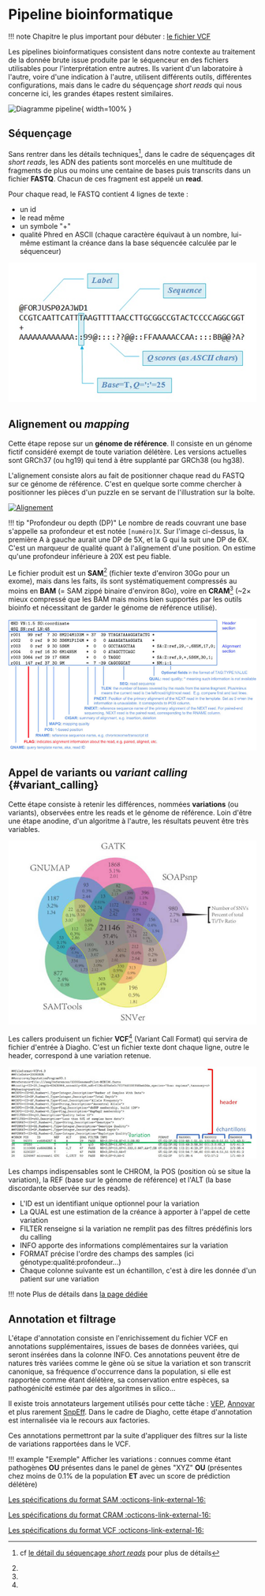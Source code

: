 # Pipeline bioinformatique

!!! note
    Chapitre le plus important pour débuter : [le fichier VCF](#variant_calling)

Les pipelines bioinformatiques consistent dans notre contexte au traitement de la donnée
brute issue produite par le séquenceur en des fichiers utilisables pour l'interprétation
entre autres.
Ils varient d'un laboratoire à l'autre, voire d'une indication à l'autre, utilisent différents
outils, différentes configurations, mais dans le cadre du séquençage _short reads_ qui nous
concerne ici, les grandes étapes restent similaires.

![Diagramme pipeline](./images/pipeline.svg){ width=100% }

## Séquençage

Sans rentrer dans les détails techniques[^1], dans le cadre de séquençages dit _short
reads_, les ADN des patients sont morcelés en une multitude de fragments de plus ou
moins une centaine de bases puis transcrits dans un fichier **FASTQ**. Chacun de ces
fragment est appelé un **read**.

Pour chaque read, le FASTQ contient 4 lignes de texte :

- un id
- le read même
- un symbole "+"
- qualité Phred en ASCII (chaque caractère équivaut à un nombre, lui-même estimant la
  créance dans la base séquencée calculée par le séquenceur)

![FastQ](../images/fastq.png)

## Alignement ou _mapping_

Cette étape repose sur un **génome de référence**. Il consiste en un génome fictif
considéré exempt de toute variation délétère. Les versions actuelles sont GRCh37 (ou
hg19) qui tend à être supplanté par GRCh38 (ou hg38).

L'alignement consiste alors au fait de positionner chaque read du FASTQ sur ce génome de
référence. C'est en quelque sorte comme chercher à positionner les pièces d'un puzzle en
se servant de l'illustration sur la boîte.

[![Alignement](./images/mapping.jpg)](./images/mapping.jpg)

!!! tip "Profondeur ou depth (DP)"
    Le nombre de reads couvrant une base s'appelle sa
    profondeur et est notée `[numéro]X`. Sur l'image ci-dessus, la première A à gauche
    aurait une DP de 5X, et la G qui la suit une DP de 6X.
    C'est un marqueur de qualité quant à l'alignement d'une position. On estime qu'une profondeur
    inférieure à 20X est peu fiable.

Le fichier produit est un **SAM**[^2] (fichier texte d'environ 30Go pour un exome),
mais dans les faits, ils sont systématiquement compressés au moins en **BAM** (= SAM
zippé binaire d'environ 8Go), voire en **CRAM**[^3] (~2× mieux compressé que les BAM
mais moins bien supportés par les outils bioinfo et nécessitant de garder le génome de
référence utilisé).

![SAM](../images/sam.jpg)

## Appel de variants ou _variant calling_ {#variant_calling}

Cette étape consiste à retenir les différences, nommées **variations** (ou variants),
observées entre les reads et le génome de référence. Loin d'être une étape anodine, d'un
algoritme à l'autre, les résultats peuvent être très variables.

![Callingdiff](../images/callingdiff.jpg)

Les callers produisent un fichier **VCF**[^4] (Variant Call Format) qui servira de
fichier d'entrée à Diagho.
C'est un fichier texte dont chaque ligne, outre le header, correspond à une variation retenue.

![VCF](../images/vcf.jpg)

Les champs indispensables sont le CHROM, la POS (position où se situe la variation), la
REF (base sur le génome de référence) et l'ALT (la base discordante observée sur des
reads).

- L'ID est un identifiant unique optionnel pour la variation
- La QUAL est une estimation de la créance à apporter à l'appel de cette variation
- FILTER renseigne si la variation ne remplit pas des filtres prédéfinis lors du calling
- INFO apporte des informations complémentaires sur la variation
- FORMAT précise l'ordre des champs des samples (ici génotype:qualité:profondeur…)
- Chaque colonne suivante est un échantillon, c'est à dire les donnée d'un patient sur
  une variation

!!! note
    Plus de détails dans [la page dédiée](/ressources/bioinformatics/vcf)

## Annotation et filtrage

L'étape d'annotation consiste en l'enrichissement du fichier VCF en annotations
supplémentaires, issues de bases de données variées, qui seront insérées dans la colonne
INFO.
Ces annotations peuvent être de natures très variées comme le gène où se situe la variation
et son transcrit canonique, sa fréquence d'occurrence dans la population, si elle est rapportée
comme étant délétère, sa conservation entre espèces, sa pathogénicité estimée par des algoritmes
in silico…

Il existe trois annotateurs largement utilisés pour cette tâche :
[VEP](https://www.ensembl.org/info/docs/tools/vep/index.html),
[Annovar](https://annovar.openbioinformatics.org/en/latest/) et plus rarement
[SnpEff](https://pcingola.github.io/SnpEff/).
Dans le cadre de Diagho, cette étape d'annotation est internalisée via le recours aux factories.

Ces annotations permettront par la suite d'appliquer des filtres sur la liste de
variations rapportées dans le VCF.

!!! example "Exemple" 
    Afficher les variations :
    connues comme étant pathogènes
    **OU** présentes dans le panel de gènes "XYZ"
    **OU** (présentes chez moins de 0.1% de la population **ET** avec un score de prédiction
    délétère)

[^1]: cf [le détail du séquençage _short reads_](./sequencing.md) pour plus de détails
[^2]:
[Les spécifications du format SAM :octicons-link-external-16:](https://samtools.github.io/hts-specs/SAMv1.pdf)
[^3]:
[Les spécifications du format CRAM :octicons-link-external-16:](https://samtools.github.io/hts-specs/CRAMv3.pdf)
[^4]:
[Les spécifications du format VCF :octicons-link-external-16:](https://samtools.github.io/hts-specs/VCFv4.4.pdf)
